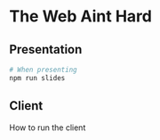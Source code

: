 # The Web Aint Hard

## Presentation

```bash
# When presenting
npm run slides
```

## Client

How to run the client
